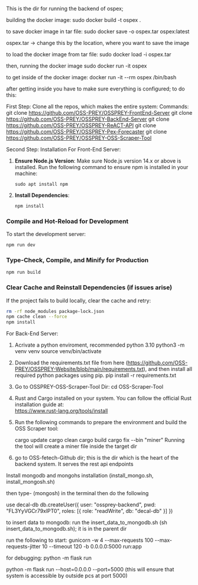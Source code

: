 This is the dir for running the backend of ospex; 

building the docker image:
sudo docker build -t ospex .

to save docker image in tar file:
sudo docker save -o ospex.tar ospex:latest

ospex.tar -> change this by the location, where you want to save the image

to load the docker image from tar file:
sudo docker load -i ospex.tar

then, running the docker image
sudo docker run -it ospex



to get inside of the docker image:
docker run -it --rm ospex /bin/bash

after getting inside you have to make sure everything is configured; to do this:

First Step: Clone all the repos, which makes the entire system:
Commands:
git clone https://github.com/OSS-PREY/OSSPREY-FrontEnd-Server
git clone https://github.com/OSS-PREY/OSSPREY-BackEnd-Server
git clone https://github.com/OSS-PREY/OSSPREY-ReACT-API
git clone https://github.com/OSS-PREY/OSSPREY-Pex-Forecaster
git clone https://github.com/OSS-PREY/OSSPREY-OSS-Scraper-Tool

Second Step: Installation
For Front-End Server:

1. **Ensure Node.js Version**: Make sure Node.js version 14.x or above is installed.
   Run the following command to ensure npm is installed in your machine:
   ```
   sudo apt install npm
   ```

3. **Install Dependencies**:

   ```sh
   npm install
   ```

### Compile and Hot-Reload for Development

To start the development server:

```sh
npm run dev
```

### Type-Check, Compile, and Minify for Production

```sh
npm run build
```

### Clear Cache and Reinstall Dependencies (if issues arise)

If the project fails to build locally, clear the cache and retry:

```sh
rm -rf node_modules package-lock.json
npm cache clean --force
npm install
```


For Back-End Server:
1. Acrivate a python enviroment, recommended python 3.10
python3 -m venv venv
source venv/bin/activate

2. Download the requirements.txt file from here (https://github.com/OSS-PREY/OSSPREY-Website/blob/main/requirements.txt), and then install all required python packages using pip. 
pip install -r requirements.txt

3. Go to OSSPREY-OSS-Scraper-Tool Dir:
cd OSS-Scraper-Tool

4. Rust and Cargo installed on your system. You can follow the official Rust installation guide at:  
   https://www.rust-lang.org/tools/install
5. Run the following commands to prepare the environment and build the OSS Scraper tool:

    cargo update
    cargo clean
    cargo build
    cargo fix --bin "miner"
Running the tool will create a miner file inside the target dir

6. go to OSS-fetech-Github dir; this is the dir which is the heart of the backend system. It serves the rest api endpoints

Install mongodb and mongohs installation (install_mongo.sh, install_mongosh.sh)

then type- (mongosh) in the terminal
then do the following

use decal-db
db.createUser({
  user: "ossprey-backend",
  pwd: "FL3YyVGCr79xlPT0",
  roles: [{ role: "readWrite", db: "decal-db" }]
}) 


 

to insert data to mongodb:
run the insert_data_to_mongodb.sh (sh insert_data_to_mongodb.sh); it is in the parent dir 


run the following to start:
gunicorn -w 4 --max-requests 100 --max-requests-jitter 10 --timeout 120 -b 0.0.0.0:5000 run:app


for debugging:
python -m flask run

python -m flask run --host=0.0.0.0 --port=5000 (this will ensure that system is accessible by outside pcs at port 5000)
